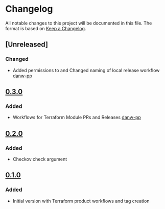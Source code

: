 # Changelog
All notable changes to this project will be documented in this file.
The format is based on [Keep a Changelog](https://keepachangelog.com/en/1.0.0/).

## [Unreleased]
### Changed
* Added permissions to and Changed naming of local release workflow [danw-pp](https://github.com/danw-pp)

## [0.3.0](https://github.com/Perform-Partners/tf-tags/releases/tag/v0.3.0)
### Added
* Workflows for Terraform Module PRs and Releases [danw-pp](https://github.com/danw-pp)

## [0.2.0](https://github.com/Perform-Partners/tf-tags/releases/tag/v0.2.0)
### Added
* Checkov check argument

## [0.1.0](https://github.com/Perform-Partners/tf-tags/releases/tag/v0.1.0)
### Added
* Initial version with Terraform product workflows and tag creation